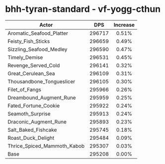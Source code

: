 # bhh-tyran-standard - vf-yogg-cthun
| Actor | DPS | Increase |
|---|:---:|:---:|
|Aromatic_Seafood_Platter|296717|0.51%|
|Feisty_Fish_Sticks|296659|0.49%|
|Sizzling_Seafood_Medley|296590|0.47%|
|Timely_Demise|296531|0.45%|
|Revenge_Served_Cold|296141|0.32%|
|Great_Cerulean_Sea|296109|0.31%|
|Thousandbone_Tongueslicer|296105|0.30%|
|Filet_of_Fangs|295966|0.26%|
|Dreambound_Augment_Rune|295959|0.25%|
|Fated_Fortune_Cookie|295922|0.24%|
|Seamoth_Surprise|295913|0.24%|
|Draconic_Augment_Rune|295893|0.23%|
|Salt_Baked_Fishcake|295745|0.18%|
|Roast_Duck_Delight|295484|0.09%|
|Thrice_Spiced_Mammoth_Kabob|295307|0.03%|
|Base|295208|0.00%|
